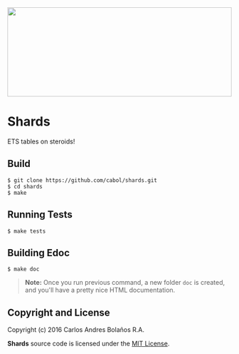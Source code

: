 <img src="http://38.media.tumblr.com/db32471b7c8870cbb0b2cc173af283bb/tumblr_inline_nm9x9u6u261rw7ney_540.gif" height="200" width="100%" />


# Shards

ETS tables on steroids!


## Build

    $ git clone https://github.com/cabol/shards.git
    $ cd shards
    $ make


## Running Tests

    $ make tests


## Building Edoc

    $ make doc

> **Note:** Once you run previous command, a new folder `doc` is created, and you'll have a pretty nice HTML documentation.


## Copyright and License

Copyright (c) 2016 Carlos Andres Bolaños R.A.

**Shards** source code is licensed under the [MIT License](LICENSE.md).
